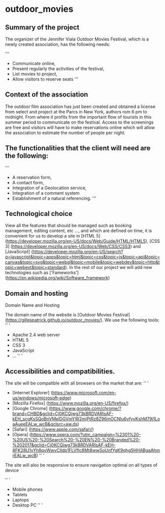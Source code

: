 # outdoor_movies

## Summary of the project

The organizer of the Jennifer Viala Outdoor Movies Festival, which is a
newly created association, has the following needs:

'''
- Communicate online,
- Present regularly the activities of the festival,
- List movies to project,
- Allow visitors to reserve seats
'''

## Context of the association

The outdoor film association has just been created and obtained a license from
select and project at the Parcs in New York, authors rom 6 pm to midnight.
From where it profits from the important flow of tourists in this summer period to communicate on the festival.
Access to the screenings are free and visitors will have to make reservations online which
will allow the association to estimate the number of people per night.


## The functionalities that the client will need are the following:

'''
- A reservation form,
- A contact form,
- Integration of a Geolocation service,
- Integration of a comment system
- Establishment of a natural referencing.
'''


## Technological choice

View all the features that should be managed such as booking management,
editing content, etc ..., and which are defined on time, it is convenient for us to develop a site in [HTML 5] (https://developer.mozilla.org/en-US/docs/Web/Guide/HTML/HTML5), [CSS 3] (https://developer.mozilla.org/en-US/docs/Web/CSS/CSS3) and [JavaScript] (https://developer.mozilla.org/en-US/search?q=javascript&topic=apps&topic=html&topic=css&topic=js&topic=api&topic=canvas&topic=svg&topic=webgl&topic=mobile&topic=webdev&topic=http&topic=webext&topic=standard). In the rest of our project we will add new technologies such as ['Fameworks'] (https://en.wikipedia.org/wiki/Software_framework)

## Domain and hosting

Domain Name and Hosting

The domain name of the website is [Outdoor Movies Festival] (https://gillespatrick.github.io/outdoor_movies/). We use the following tools:
'' '
- Apache 2.4 web server
- HTML 5
- CSS 3
- JavaScript
- ...
'' '

## Accessibilities and compatibilities.

The site will be compatible with all browsers on the market that are:
'' '
- [Internet Explorer] (https://www.microsoft.com/en-us/windows/microsoft-edge)
- [Mozilla Firefox] (https://www.mozilla.org/en-US/firefox/)
- [Google Chrome] (https://www.google.com/chrome/?brand=CHBD&gclid=Cj0KCQjwg73kBRDVARIsAF-kEH_scgKsSQoBnVMelDGVmYW2mjPtRz8Z96mOCNlu6vfyyKshM79j1LoaAueeEALw_wcB&gclsrc=aw.ds)
- [Safari] (https://www.apple.com/safari/)
- [Opera] (https://www.opera.com/?utm_campaign=%2301%20-%20US%20-%20Search%20-%20EN%20-%20Branded%20-%202017&gclid=Cj0KCQjwg73kBRDVARIsAF-kEH-8FK28U1vYh8qvWwvCIldp1FLVfIc8Mt8wwSoUnfYgK9qhg5HHABgaAhmrEALw_wcB)
'' '

The site will also be responsive to ensure navigation optimal on all types of device

'' '
-  Mobile phones
- Tablets
- Laptops
- Desktop PC
'' '



